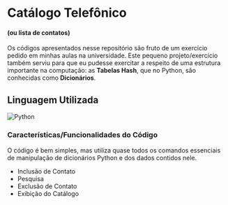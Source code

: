 # Catálogo Telefônico
#### (ou lista de contatos)

  Os códigos apresentados nesse repositório são fruto de um exercício pedido em minhas aulas na universidade.
  Este pequeno projeto/exercício também serviu para que eu pudesse exercitar a respeito de uma estrutura importante na computação: as **Tabelas Hash**, que no Python, são conhecidas como **Dicionários**.

## Linguagem Utilizada
  ![Python](https://encrypted-tbn0.gstatic.com/images?q=tbn:ANd9GcTtZDQzYZlCMgkQgSYVjL9upcbltjFhgX23yDjb1WMwxg&s)

### Características/Funcionalidades do Código
  O código é bem simples, mas utiliza quase todos os comandos essenciais de manipulação de dicionários Python e dos dados contidos nele.
  * Inclusão de Contato
  * Pesquisa
  * Exclusão de Contato
  * Exibição do Catálogo

